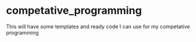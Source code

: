# competative_programming

This will have some templates and ready code I can use for my competative programming
